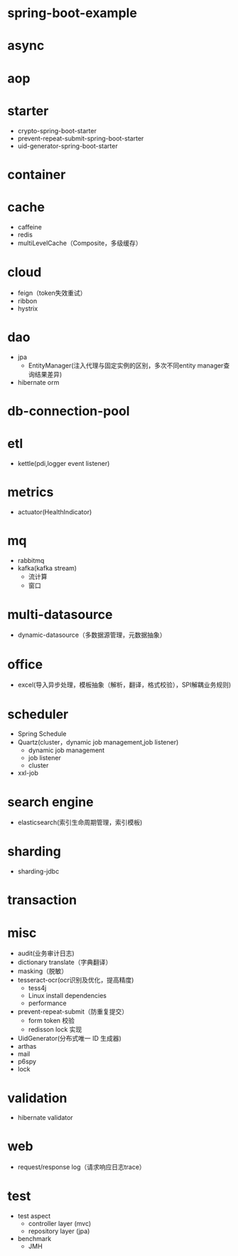 # spring-boot-example
# async
# aop
# starter
* crypto-spring-boot-starter
* prevent-repeat-submit-spring-boot-starter
* uid-generator-spring-boot-starter
# container
# cache
* caffeine
* redis
* multiLevelCache（Composite，多级缓存）
# cloud
* feign（token失效重试）
* ribbon
* hystrix
# dao
* jpa
  * EntityManager(注入代理与固定实例的区别，多次不同entity manager查询结果差异)
* hibernate orm
# db-connection-pool
# etl
* kettle(pdi,logger event listener)
# metrics
* actuator(HealthIndicator)
# mq
* rabbitmq
* kafka(kafka stream)
  * 流计算
  * 窗口
# multi-datasource
* dynamic-datasource（多数据源管理，元数据抽象）
# office
* excel(导入异步处理，模板抽象（解析，翻译，格式校验），SPI解耦业务规则)
# scheduler
* Spring Schedule
* Quartz(cluster，dynamic job management,job listener)
  * dynamic job management
  * job listener
  * cluster
* xxl-job
# search engine
* elasticsearch(索引生命周期管理，索引模板)
# sharding
* sharding-jdbc
# transaction
# misc
* audit(业务审计日志)
* dictionary translate（字典翻译）
* masking（脱敏）
* tesseract-ocr(ocr识别及优化，提高精度)
  * tess4j
  * Linux install dependencies
  * performance
* prevent-repeat-submit（防重复提交）
  * form token 校验
  * redisson lock 实现
* UidGenerator(分布式唯一 ID 生成器)
* arthas
* mail
* p6spy
* lock
# validation
* hibernate validator
# web
* request/response log（请求响应日志trace）
# test
  * test aspect
    * controller layer (mvc)
    * repository layer (jpa)
  * benchmark
    * JMH